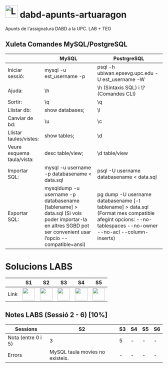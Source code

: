 
# <img src="https://github.com/artHub-j/dabd-apunts-artuaragon/assets/92806890/bd0f85c2-26ab-488e-98e3-cce94a095788" alt="Logo_UPC svg" width="40" height="40"> dabd-apunts-artuaragon
Apunts de l'assignatura DABD a la UPC. LAB + TEO

## Xuleta Comandes MySQL/PostgreSQL

|   |MySQL|PostrgreSQL|
|---|-----|---------|
|Iniciar sessió: |mysql -u est_username -p | psql -h ubiwan.epsevg.upc.edu -U est_username -W|
|Ajuda: |\h| \h (Sintaxis SQL) i \\? (Comandes CLI)|
|Sortir: |\q|\q|
|Llistar db: |show databases;| \l|
|Canviar de bd: |\u| \c|
|Llistar taules/vistes: |show tables;|\d|
|Veure esquema taula/vista: |desc table/view;|\d table/view|
|Importar SQL: |mysql -u username -p databasename < data.sql| psql -U username databasename < data.sql|
|Exportar SQL: |mysqldump -u username -p databasename [tablename] > data.sql (Si vols poder importar-la en altres SGBD pot ser convenient usar l’opcio --compatible=ansi)| pg dump -U username databasename [-t tablename] > data.sql (Format mes compatible afegint opcions: --no-tablespaces --no-owner --no-acl --column-inserts)|

# Solucions LABS

|    |S1|S2|S3|S4|S5|
|----|--|--|--|--|--|
|Link|[<img src="https://github.com/artHub-j/dabd-apunts-artuaragon/assets/92806890/771e2532-56fb-4ee6-ae5c-5795eb752acd" width="40" height="40">](https://github.com/artHub-j/dabd-apunts-artuaragon/blob/a67f4be1f5b7fcbb9a8d204dfa7c11a67b3da0bd/LABS/Sessio%201/s1-apunts.md)|[<img src="https://github.com/artHub-j/dabd-apunts-artuaragon/assets/92806890/771e2532-56fb-4ee6-ae5c-5795eb752acd" width="40" height="40">](https://github.com/artHub-j/dabd-apunts-artuaragon/blob/a67f4be1f5b7fcbb9a8d204dfa7c11a67b3da0bd/LABS/Sessio%202/s2-apunts.md)|[<img src="https://github.com/artHub-j/dabd-apunts-artuaragon/assets/92806890/771e2532-56fb-4ee6-ae5c-5795eb752acd" width="40" height="40">](https://github.com/artHub-j/dabd-apunts-artuaragon/blob/a67f4be1f5b7fcbb9a8d204dfa7c11a67b3da0bd/LABS/Sessio%203/s3-apunts.md)|[<img src="https://github.com/artHub-j/dabd-apunts-artuaragon/assets/92806890/771e2532-56fb-4ee6-ae5c-5795eb752acd" width="40" height="40">](https://github.com/artHub-j/dabd-apunts-artuaragon/blob/a67f4be1f5b7fcbb9a8d204dfa7c11a67b3da0bd/LABS/Sessio%204/s4-apunts.md)|[<img src="https://github.com/artHub-j/dabd-apunts-artuaragon/assets/92806890/771e2532-56fb-4ee6-ae5c-5795eb752acd" width="40" height="40">]([https://example.com](https://github.com/artHub-j/dabd-apunts-artuaragon/blob/a67f4be1f5b7fcbb9a8d204dfa7c11a67b3da0bd/LABS/Sessio%205/s5-apunts.md))


## Notes LABS (Sessió 2 - 6) [10%]

| Sessions           | S2                               | S3 | S4 | S5 | S6 |
|--------------------|----------------------------------|----|----|----|----|
| Nota (entre 0 i 5) | 3                                | 5  | -  | -  | -  |
| Errors             | MySQL taula movies no existeix.  | -  | -  | -  | -  |

